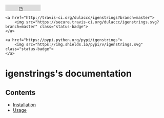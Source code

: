 <p class="badges" height=20px>
    <iframe src="http://ghbtns.com/github-btn.html?user=dulaccc&amp;repo=igenstrings&amp;type=watch&amp;count=true" class="github-star-button" allowtransparency="true" frameborder="0" scrolling="0" width="110px" height="20px"></iframe>

    <a href="http://travis-ci.org/dulaccc/igenstrings?branch=master">
        <img src="https://secure.travis-ci.org/dulaccc/igenstrings.svg?branch=master" class="status-badge">
    </a>

    <a href="https://pypi.python.org/pypi/igenstrings">
        <img src="https://img.shields.io/pypi/v/igenstrings.svg" class="status-badge">
    </a>
</p>

# igenstrings's documentation

## Contents

- [Installation][installation]
- [Usage][usage]

[installation]: installation.md
[usage]: usage.md
